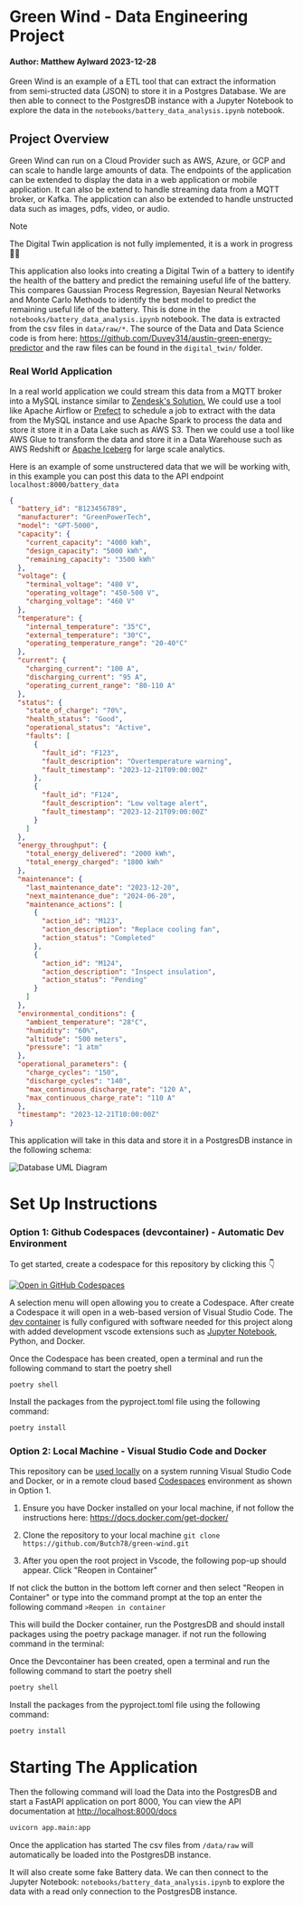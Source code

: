 # Green Wind - Data Engineering Project
#### Author: Matthew Aylward 2023-12-28

Green Wind is an example of a ETL tool that can extract the information from semi-structed data (JSON) to store it in a Postgres Database. We are then able to connect to the PostgresDB instance with a Jupyter Notebook to explore the data in the ```notebooks/battery_data_analysis.ipynb``` notebook. 

## Project Overview

Green Wind can run on a Cloud Provider such as AWS, Azure, or GCP and can scale to handle large amounts of data. The endpoints of the application can be extended to display the data in a web application or mobile application. It can also be extend to handle streaming data from a MQTT broker, or Kafka. The application can also be extended to handle unstructed data such as images, pdfs, video, or audio. 

> [!NOTE]
> The Digital Twin application is not fully implemented, it is a work in progress 👷‍♂️

This application also looks into creating a Digital Twin of a battery to identify the health of the battery and predict the remaining useful life of the battery. This compares Gaussian Process Regression, Bayesian Neural Networks and Monte Carlo Methods to identify the best model to predict the remaining useful life of the battery. This
  is done in the ```notebooks/battery_data_analysis.ipynb``` notebook. The data is extracted from the csv files in ```data/raw/*```. The source of the Data and Data Science code is from here:
https://github.com/Duvey314/austin-green-energy-predictor and the raw files can be found in the ```digital_twin/``` folder.


### Real World Application

In a real world application we could stream this data from a MQTT broker into a MySQL instance similar to [Zendesk's Solution.](https://www.infoq.com/news/2023/12/zendesk-dynamodb-mysql-s3-cost/) We could use a tool like Apache Airflow or [Prefect](https://www.prefect.io/) to schedule a job to extract with the data from the MySQL instance and use Apache Spark to process the data and store it store it in a Data Lake such as AWS S3. Then we could use a tool like AWS Glue to transform the data and store it in a Data Warehouse such as AWS Redshift or [Apache Iceberg](https://iceberg.apache.org/) for large scale analytics. 






Here is an example of some unstructered data that we will be working with, in this example you can post this data to the API endpoint ```localhost:8000/battery_data```


```json
{
  "battery_id": "B123456789",
  "manufacturer": "GreenPowerTech",
  "model": "GPT-5000",
  "capacity": {
    "current_capacity": "4000 kWh",
    "design_capacity": "5000 kWh",
    "remaining_capacity": "3500 kWh"
  },
  "voltage": {
    "terminal_voltage": "480 V",
    "operating_voltage": "450-500 V",
    "charging_voltage": "460 V"
  },
  "temperature": {
    "internal_temperature": "35°C",
    "external_temperature": "30°C",
    "operating_temperature_range": "20-40°C"
  },
  "current": {
    "charging_current": "100 A",
    "discharging_current": "95 A",
    "operating_current_range": "80-110 A"
  },
  "status": {
    "state_of_charge": "70%",
    "health_status": "Good",
    "operational_status": "Active",
    "faults": [
      {
        "fault_id": "F123",
        "fault_description": "Overtemperature warning",
        "fault_timestamp": "2023-12-21T09:00:00Z"
      },
      {
        "fault_id": "F124",
        "fault_description": "Low voltage alert",
        "fault_timestamp": "2023-12-21T09:00:00Z"
      }
    ]
  },
  "energy_throughput": {
    "total_energy_delivered": "2000 kWh",
    "total_energy_charged": "1800 kWh"
  },
  "maintenance": {
    "last_maintenance_date": "2023-12-20",
    "next_maintenance_due": "2024-06-20",
    "maintenance_actions": [
      {
        "action_id": "M123",
        "action_description": "Replace cooling fan",
        "action_status": "Completed"
      },
      {
        "action_id": "M124",
        "action_description": "Inspect insulation",
        "action_status": "Pending"
      }
    ]
  },
  "environmental_conditions": {
    "ambient_temperature": "28°C",
    "humidity": "60%",
    "altitude": "500 meters",
    "pressure": "1 atm"
  },
  "operational_parameters": {
    "charge_cycles": "150",
    "discharge_cycles": "140",
    "max_continuous_discharge_rate": "120 A",
    "max_continuous_charge_rate": "110 A"
  },
  "timestamp": "2023-12-21T10:00:00Z"
}
```
This application will take in this data and store it in a PostgresDB instance in the following schema:

![Database UML Diagram](./app/schema/green-wind.svg)





# Set Up Instructions

### Option 1: Github Codespaces (devcontainer) - Automatic Dev Environment

To get started, create a codespace for this repository by clicking this 👇

[![Open in GitHub Codespaces](https://github.com/codespaces/badge.svg)](https://github.com/codespaces/new?hide_repo_select=true&ref=main&repo=733376401&skip_quickstart=true&machine=standardLinux32gb&devcontainer_path=.devcontainer%2Fdevcontainer.json&geo=EuropeWest)

A selection menu will open allowing you to create a Codespace. After create a Codespace it  will open in a web-based version of Visual Studio Code. The [dev container](.devcontainer/devcontainer.json) is fully configured with software needed for this project along with added development vscode extensions such as [Jupyter Notebook](https://marketplace.visualstudio.com/items?itemName=ms-toolsai.jupyter), Python, and Docker.

Once the Codespace has been created, open a terminal and run the following command to start the poetry shell 

```bash
poetry shell
```
Install the packages from the pyproject.toml file using the following command:

```bash
poetry install
```

### Option 2: Local Machine - Visual Studio Code and Docker

This repository can be [used locally](https://code.visualstudio.com/docs/devcontainers/tutorial) on a system running Visual Studio Code and Docker, or in a remote cloud based [Codespaces](https://github.com/features/codespaces) environment as shown in Option 1.

1. Ensure you have Docker installed on your local machine, if not follow the instructions here: <https://docs.docker.com/get-docker/>

2. Clone the repository to your local machine
   ```git clone https://github.com/Butch78/green-wind.git```

3. After you open the root project in Vscode, the following pop-up should appear. Click "Reopen in Container"

If not click the button in the bottom left corner and then select "Reopen in Container" or type into the command prompt at the top an enter the following command ```>Reopen in container```

This will build the Docker container, run the PostgresDB and should install packages using the poetry package manager. if not run the following command in the terminal:

Once the Devcontainer has been created, open a terminal and run the following command to start the poetry shell 

```bash
poetry shell
```
Install the packages from the pyproject.toml file using the following command:

```bash
poetry install
```

# Starting The Application

Then the following command will load the Data into the PostgresDB and start a FastAPI application on port 8000, You can view the API documentation at <http://localhost:8000/docs>

```bash
uvicorn app.main:app
```

Once the application has started The csv files from ```/data/raw```  will automatically be loaded into the PostgresDB instance. 

It will also create some fake Battery data. We can then connect to the Jupyter Notebook: ```notebooks/battery_data_analysis.ipynb```  to explore the data with a read only connection to the PostgresDB instance.



